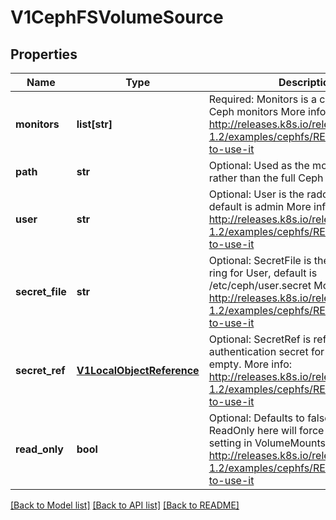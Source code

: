 # V1CephFSVolumeSource

## Properties
Name | Type | Description | Notes
------------ | ------------- | ------------- | -------------
**monitors** | **list[str]** | Required: Monitors is a collection of Ceph monitors More info: http://releases.k8s.io/release-1.2/examples/cephfs/README.md#how-to-use-it | 
**path** | **str** | Optional: Used as the mounted root, rather than the full Ceph tree, default is / | [optional] 
**user** | **str** | Optional: User is the rados user name, default is admin More info: http://releases.k8s.io/release-1.2/examples/cephfs/README.md#how-to-use-it | [optional] 
**secret_file** | **str** | Optional: SecretFile is the path to key ring for User, default is /etc/ceph/user.secret More info: http://releases.k8s.io/release-1.2/examples/cephfs/README.md#how-to-use-it | [optional] 
**secret_ref** | [**V1LocalObjectReference**](V1LocalObjectReference.md) | Optional: SecretRef is reference to the authentication secret for User, default is empty. More info: http://releases.k8s.io/release-1.2/examples/cephfs/README.md#how-to-use-it | [optional] 
**read_only** | **bool** | Optional: Defaults to false (read/write). ReadOnly here will force the ReadOnly setting in VolumeMounts. More info: http://releases.k8s.io/release-1.2/examples/cephfs/README.md#how-to-use-it | [optional] 

[[Back to Model list]](../README.md#documentation-for-models) [[Back to API list]](../README.md#documentation-for-api-endpoints) [[Back to README]](../README.md)


